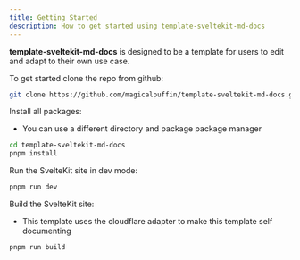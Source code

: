 ```yaml
---
title: Getting Started
description: How to get started using template-sveltekit-md-docs
---
```

**template-sveltekit-md-docs** is designed to be a template for users to edit and adapt to their own use case.


To get started clone the repo from github:

```sh
git clone https://github.com/magicalpuffin/template-sveltekit-md-docs.git
```

Install all packages:
- You can use a different directory and package package manager

```sh
cd template-sveltekit-md-docs
pnpm install
```

Run the SvelteKit site in dev mode:

```sh
pnpm run dev
```

Build the SvelteKit site:
- This template uses the cloudflare adapter to make this template self documenting

```sh
pnpm run build
```
